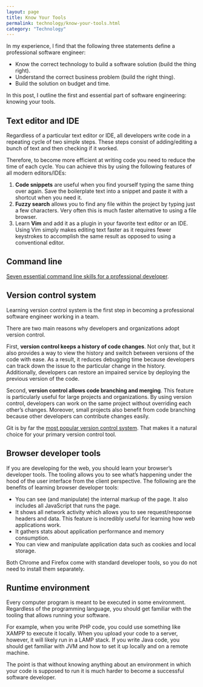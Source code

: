 ```yaml
---
layout: page
title: Know Your Tools
permalink: technology/know-your-tools.html
category: "Technology"
---
```


In my experience, I find that the following three statements define a professional software engineer:

* Know the correct technology to build a software solution (build the thing right).
* Understand the correct business problem (build the right thing).
* Build the solution on budget and time.

In this post, I outline the first and essential part of software engineering: knowing your tools.

## Text editor and IDE

Regardless of a particular text editor or IDE, all developers write code in a repeating cycle of two simple steps. These steps consist of adding/editing a bunch of text and then checking if it worked.

Therefore, to become more efficient at writing code you need to reduce the time of each cycle. You can achieve this by using the following features of all modern editors/IDEs:

1. **Code snippets** are useful when you find yourself typing the same thing over again. Save the boilerplate text into a snippet and paste it with a shortcut when you need it.
2. **Fuzzy search** allows you to find any file within the project by typing just a few characters. Very often this is much faster alternative to using a file browser.
3. Learn **Vim** and add it as a plugin in your favorite text editor or an IDE. Using Vim simply makes editing text faster as it requires fewer keystrokes to accomplish the same result as opposed to using a conventional editor.

## Command line

[Seven essential command line skills for a professional developer](http://irekm.com/7-essential-command-line-skills/).

## Version control system

Learning version control system is the first step in becoming a professional software engineer working in a team.

There are two main reasons why developers and organizations adopt version control.

First, **version control keeps a history of code changes**. Not only that, but it also provides a way to view the history and switch between versions of the code with ease. As a result, it reduces debugging time because developers can track down the issue to the particular change in the history. Additionally, developers can restore an impaired service by deploying the previous version of the code.

Second, **version control allows code branching and merging**. This feature is particularly useful for large projects and organizations. By using version control, developers can work on the same project without overriding each other’s changes. Moreover, small projects also benefit from code branching because other developers can contribute changes easily.

Git is by far the [most popular version control system](https://insights.stackoverflow.com/survey/2017#work-version-control). That makes it a natural choice for your primary version control tool.

## Browser developer tools

If you are developing for the web, you should learn your browser’s developer tools. The tooling allows you to see what’s happening under the hood of the user interface from the client perspective. The following are the benefits of learning browser developer tools:

* You can see (and manipulate) the internal markup of the page. It also includes all JavaScript that runs the page.
* It shows all network activity which allows you to see request/response headers and data. This feature is incredibly useful for learning how web applications work.
* It gathers stats about application performance and memory consumption.
* You can view and manipulate application data such as cookies and local storage.

Both Chrome and Firefox come with standard developer tools, so you do not need to install them separately.

## Runtime environment

Every computer program is meant to be executed in some environment. Regardless of the programming language, you should get familiar with the tooling that allows running your software.

For example, when you write PHP code, you could use something like XAMPP to execute it locally. When you upload your code to a server, however, it will likely run in a LAMP stack. If you write Java code, you should get familiar with JVM and how to set it up locally and on a remote machine.

The point is that without knowing anything about an environment in which your code is supposed to run it is much harder to become a successful software developer.
